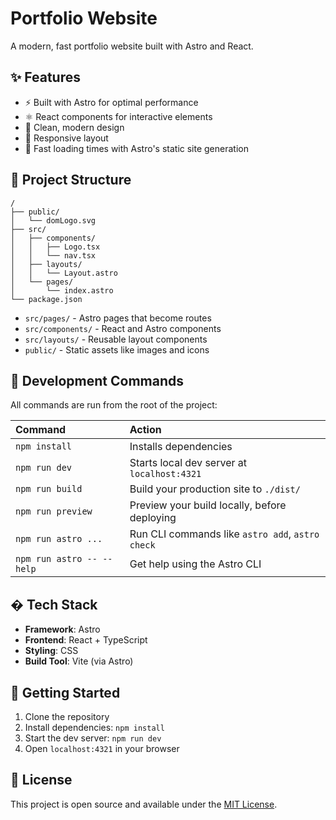 # Portfolio Website

A modern, fast portfolio website built with Astro and React.

## ✨ Features

- ⚡ Built with Astro for optimal performance
- ⚛️ React components for interactive elements
- 🎨 Clean, modern design
- 📱 Responsive layout
- 🚀 Fast loading times with Astro's static site generation

## 🚀 Project Structure

```text
/
├── public/
│   └── domLogo.svg
├── src/
│   ├── components/
│   │   ├── Logo.tsx
│   │   └── nav.tsx
│   ├── layouts/
│   │   └── Layout.astro
│   └── pages/
│       └── index.astro
└── package.json
```

- `src/pages/` - Astro pages that become routes
- `src/components/` - React and Astro components
- `src/layouts/` - Reusable layout components
- `public/` - Static assets like images and icons

## 🧞 Development Commands

All commands are run from the root of the project:

| Command                   | Action                                           |
| :------------------------ | :----------------------------------------------- |
| `npm install`             | Installs dependencies                            |
| `npm run dev`             | Starts local dev server at `localhost:4321`      |
| `npm run build`           | Build your production site to `./dist/`          |
| `npm run preview`         | Preview your build locally, before deploying     |
| `npm run astro ...`       | Run CLI commands like `astro add`, `astro check` |
| `npm run astro -- --help` | Get help using the Astro CLI                     |

## �️ Tech Stack

- **Framework**: Astro
- **Frontend**: React + TypeScript
- **Styling**: CSS
- **Build Tool**: Vite (via Astro)

## 🚀 Getting Started

1. Clone the repository
2. Install dependencies: `npm install`
3. Start the dev server: `npm run dev`
4. Open `localhost:4321` in your browser

## 📄 License

This project is open source and available under the [MIT License](LICENSE).
